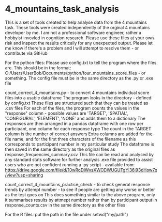# 4_mountains_task_analysis
This is a set of tools created to help analyse data from the 4 mountains task. 
These tools were created independently of the orginal 4 mountains developer by me. I am not a professional software engineer, rather a hobbyist invovled in cognition research. Please use these files at your own risk and inspect the results critically for any unexpected output. Please let me know if there's a problem and I will attempt to resolve them - or contribute via GitHub

For the python files:
Please use config.txt to tell the program where the files are. This should be in the format: C:/Users/UserBob/Documents/python/four_mountains_score_files - or something. The config file must be in the same directory as the .py or .exe file

count_correct_4_mountains.py - to convert 4 mountains individual score files into a usable dataframe
The program looks in the directory - defined by config.txt
These files are structured such that they can be treated as .csv files
For each of the files, the program counts the values in the "response" column - possible values are 'TARGET', 'SPATIAL', 'CONFIGURAL', 'ELEMENT', 'NONE' and adds them to a dictionary
The responses are then arranged in a pandas dataframe with one row per participant, one column for each response type
The count in the TARGET column is the number of correct answers
Extra columns are added for the file name, and for the first three characters of the filename as this corresponds to participant number in my particular study
The dataframe is then saved in the same directory as the original files as response_frequencies_summary.csv
This file can be read and analysed by any standard stats software for further analysis
.exe file provided to assist users who are not confident running a .py script - available from: https://drive.google.com/file/d/10wRoDlWvsXWODWUGUTgYl36i93dHow7q/view?usp=sharing

count_correct_4_mountains_practice_check - to check general response trends by attempt number - to see if people are getting any worse or better as the test goes on
This does something similar to the above program, only it summarises results by attmept number rather than by participant
output in response_counts.csv in the same directory as the other files

For the R files:
put the path in the file under setwd("my/path")
